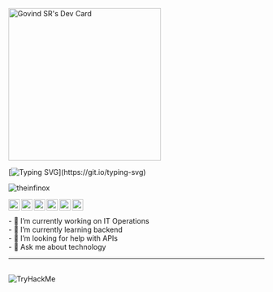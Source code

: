 
<a href="https://app.daily.dev/theinfinox"><img src="https://api.daily.dev/devcards/c83945b395e44d2e9906e1b582f345b8.png?r=47s" width="300" alt="Govind SR's Dev Card"/></a>

[![Typing SVG](https://readme-typing-svg.herokuapp.com?font=Dancing+Script&color=%2394F745&lines=It's+the+theinfinox+here!)](https://git.io/typing-svg)
<p align="left"> <img src="https://komarev.com/ghpvc/?username=theinfinox&label=Views&color=blue&style=plastic" alt="theinfinox" /> </p>

<a href="https://twitter.com/theinfinox">
  <img align="left" alt="theinfinox Twitter" width="22px" src="https://cdn.jsdelivr.net/npm/simple-icons@v3/icons/twitter.svg" />
</a>
<a href="https://linkedin.com/in/theinfinox">
  <img align="left" alt="theinfinox Linkdein" width="22px" src="https://cdn.jsdelivr.net/npm/simple-icons@v3/icons/linkedin.svg" />
</a>
<a href="https://github.com/theinfinox">
  <img align="left" alt="theinfinox Github" width="22px" src="https://cdn.jsdelivr.net/npm/simple-icons@v3/icons/github.svg" />
</a>
<a href="https://t.me/theinfinox">
  <img align="left" alt="theinfinox Telegram" width="22px" src="https://cdn.jsdelivr.net/npm/simple-icons@v3/icons/telegram.svg" />
</a>
<a href="https://instagram.com/theinfinox">
  <img align="left" alt="theinfinox Instagram" width="22px" src="https://cdn.jsdelivr.net/npm/simple-icons@v3/icons/instagram.svg" />
</a>
<a href="https://www.facebook.com/theinfinox.me">
  
 <img align="left" alt="theinfinox Instagram" width="22px" src="https://img.icons8.com/color/48/null/facebook-new.png"/>
  
</a>
<br>
<br>
<!--
**theinfinox/theinfinox** is a ✨ _special_ ✨ repository because its `README.md` (this file) appears on your GitHub profile.
- 📫 How to reach me: ...
- 👯 I’m looking to collaborate on ...
Here are some ideas to get you started:
-->
- 🔭 I’m currently working on IT Operations<br>
- 🌱 I’m currently learning backend<br>
- 🤔 I’m looking for help with APIs<br>
- 💬 Ask me about technology<hr>

<br>
<img src="https://tryhackme-badges.s3.amazonaws.com/theinfinox.png" alt="TryHackMe">

